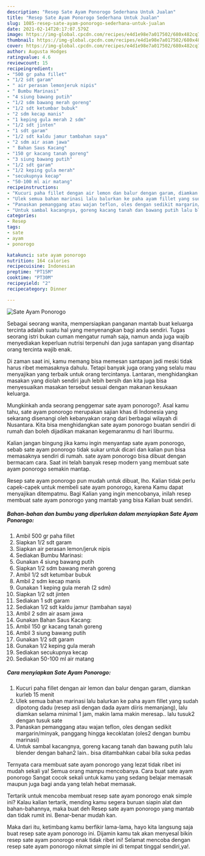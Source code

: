 ```yaml
---
description: "Resep Sate Ayam Ponorogo Sederhana Untuk Jualan"
title: "Resep Sate Ayam Ponorogo Sederhana Untuk Jualan"
slug: 1085-resep-sate-ayam-ponorogo-sederhana-untuk-jualan
date: 2021-02-14T20:17:07.579Z
image: https://img-global.cpcdn.com/recipes/e4d1e98e7a017502/680x482cq70/sate-ayam-ponorogo-foto-resep-utama.jpg
thumbnail: https://img-global.cpcdn.com/recipes/e4d1e98e7a017502/680x482cq70/sate-ayam-ponorogo-foto-resep-utama.jpg
cover: https://img-global.cpcdn.com/recipes/e4d1e98e7a017502/680x482cq70/sate-ayam-ponorogo-foto-resep-utama.jpg
author: Augusta Hodges
ratingvalue: 4.6
reviewcount: 15
recipeingredient:
- "500 gr paha fillet"
- "1/2 sdt garam"
- " air perasan lemonjeruk nipis"
- " Bumbu Marinasi"
- "4 siung bawang putih"
- "1/2 sdm bawang merah goreng"
- "1/2 sdt ketumbar bubuk"
- "2 sdm kecap manis"
- "1 keping gula merah 2 sdm"
- "1/2 sdt jinten"
- "1 sdt garam"
- "1/2 sdt kaldu jamur tambahan saya"
- "2 sdm air asam jawa"
- " Bahan Saus Kacang"
- "150 gr kacang tanah goreng"
- "3 siung bawang putih"
- "1/2 sdt garam"
- "1/2 keping gula merah"
- "secukupnya kecap"
- "50-100 ml air matang"
recipeinstructions:
- "Kucuri paha fillet dengan air lemon dan balur dengan garam, diamkan kurleb 15 menit"
- "Ulek semua bahan marinasi lalu balurkan ke paha ayam fillet yang sudah dipotong dadu (resep asli dengan dada ayam diiris memanjang), lalu diamkan selama minimal 1 jam, makin lama makin meresap.. lalu tusuk2 dengan tusuk sate"
- "Panaskan pemanggang atau wajan teflon, oles dengan sedikit margarin/minyak, panggang hingga kecoklatan (oles2 dengan bumbu marinasi)"
- "Untuk sambal kacangnya, goreng kacang tanah dan bawang putih lalu blender dengan bahan2 lain.. bisa ditambahkan cabai bila suka pedas"
categories:
- Resep
tags:
- sate
- ayam
- ponorogo

katakunci: sate ayam ponorogo 
nutrition: 164 calories
recipecuisine: Indonesian
preptime: "PT15M"
cooktime: "PT30M"
recipeyield: "2"
recipecategory: Dinner

---
```



![Sate Ayam Ponorogo](https://img-global.cpcdn.com/recipes/e4d1e98e7a017502/680x482cq70/sate-ayam-ponorogo-foto-resep-utama.jpg)

Sebagai seorang wanita, mempersiapkan panganan mantab buat keluarga tercinta adalah suatu hal yang menyenangkan bagi anda sendiri. Tugas seorang istri bukan cuman mengatur rumah saja, namun anda juga wajib menyediakan keperluan nutrisi terpenuhi dan juga santapan yang disantap orang tercinta wajib enak.

Di zaman  saat ini, kamu memang bisa memesan santapan jadi meski tidak harus ribet memasaknya dahulu. Tetapi banyak juga orang yang selalu mau menyajikan yang terbaik untuk orang tercintanya. Lantaran, menghidangkan masakan yang diolah sendiri jauh lebih bersih dan kita juga bisa menyesuaikan masakan tersebut sesuai dengan makanan kesukaan keluarga. 



Mungkinkah anda seorang penggemar sate ayam ponorogo?. Asal kamu tahu, sate ayam ponorogo merupakan sajian khas di Indonesia yang sekarang disenangi oleh kebanyakan orang dari berbagai wilayah di Nusantara. Kita bisa menghidangkan sate ayam ponorogo buatan sendiri di rumah dan boleh dijadikan makanan kegemaranmu di hari liburmu.

Kalian jangan bingung jika kamu ingin menyantap sate ayam ponorogo, sebab sate ayam ponorogo tidak sukar untuk dicari dan kalian pun bisa memasaknya sendiri di rumah. sate ayam ponorogo bisa dibuat dengan bermacam cara. Saat ini telah banyak resep modern yang membuat sate ayam ponorogo semakin mantap.

Resep sate ayam ponorogo pun mudah untuk dibuat, lho. Kalian tidak perlu capek-capek untuk membeli sate ayam ponorogo, karena Kamu dapat menyajikan ditempatmu. Bagi Kalian yang ingin mencobanya, inilah resep membuat sate ayam ponorogo yang mantab yang bisa Kalian buat sendiri.

<!--inarticleads1-->

##### Bahan-bahan dan bumbu yang diperlukan dalam menyiapkan Sate Ayam Ponorogo:

1. Ambil 500 gr paha fillet
1. Siapkan 1/2 sdt garam
1. Siapkan  air perasan lemon/jeruk nipis
1. Sediakan  Bumbu Marinasi:
1. Gunakan 4 siung bawang putih
1. Siapkan 1/2 sdm bawang merah goreng
1. Ambil 1/2 sdt ketumbar bubuk
1. Ambil 2 sdm kecap manis
1. Gunakan 1 keping gula merah (2 sdm)
1. Siapkan 1/2 sdt jinten
1. Sediakan 1 sdt garam
1. Sediakan 1/2 sdt kaldu jamur (tambahan saya)
1. Ambil 2 sdm air asam jawa
1. Gunakan  Bahan Saus Kacang:
1. Ambil 150 gr kacang tanah goreng
1. Ambil 3 siung bawang putih
1. Gunakan 1/2 sdt garam
1. Gunakan 1/2 keping gula merah
1. Sediakan secukupnya kecap
1. Sediakan 50-100 ml air matang




<!--inarticleads2-->

##### Cara menyiapkan Sate Ayam Ponorogo:

1. Kucuri paha fillet dengan air lemon dan balur dengan garam, diamkan kurleb 15 menit
1. Ulek semua bahan marinasi lalu balurkan ke paha ayam fillet yang sudah dipotong dadu (resep asli dengan dada ayam diiris memanjang), lalu diamkan selama minimal 1 jam, makin lama makin meresap.. lalu tusuk2 dengan tusuk sate
1. Panaskan pemanggang atau wajan teflon, oles dengan sedikit margarin/minyak, panggang hingga kecoklatan (oles2 dengan bumbu marinasi)
1. Untuk sambal kacangnya, goreng kacang tanah dan bawang putih lalu blender dengan bahan2 lain.. bisa ditambahkan cabai bila suka pedas




Ternyata cara membuat sate ayam ponorogo yang lezat tidak ribet ini mudah sekali ya! Semua orang mampu mencobanya. Cara buat sate ayam ponorogo Sangat cocok sekali untuk kamu yang sedang belajar memasak maupun juga bagi anda yang telah hebat memasak.

Tertarik untuk mencoba membuat resep sate ayam ponorogo enak simple ini? Kalau kalian tertarik, mending kamu segera buruan siapin alat dan bahan-bahannya, maka buat deh Resep sate ayam ponorogo yang mantab dan tidak rumit ini. Benar-benar mudah kan. 

Maka dari itu, ketimbang kamu berfikir lama-lama, hayo kita langsung saja buat resep sate ayam ponorogo ini. Dijamin kamu tak akan menyesal bikin resep sate ayam ponorogo enak tidak ribet ini! Selamat mencoba dengan resep sate ayam ponorogo nikmat simple ini di tempat tinggal sendiri,ya!.

